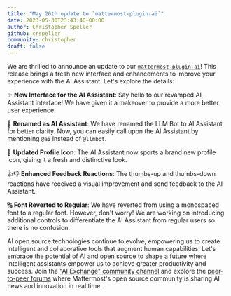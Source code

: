 ```yaml
---
title: "May 26th update to `mattermost-plugin-ai`"
date: 2023-05-30T23:43:40+00:00
author: Christopher Speller
github: crspeller
community: christopher
draft: false
---
```


We are thrilled to announce an update to our [`mattermost-plugin-ai`](https://github.com/mattermost/mattermost-plugin-ai)! This release brings a fresh new interface and enhancements to improve your experience with the AI Assistant. Let's explore the details: 

✨ **New Interface for the AI Assistant**: Say hello to our revamped AI Assistant interface! We have given it a makeover to provide a more better user experience.

🤖 **Renamed as AI Assistant**: We have renamed the LLM Bot to AI Assistant for better clarity. Now, you can easily call upon the AI Assistant by mentioning `@ai` instead of `@llmbot`.

🎨 **Updated Profile Icon**: The AI Assistant now sports a brand new profile icon, giving it a fresh and distinctive look.

👍👎 **Enhanced Feedback Reactions**: The thumbs-up and thumbs-down reactions have received a visual improvement and send feedback to the AI Assistant.

🔠 **Font Reverted to Regular**: We have reverted from using a monospaced font to a regular font. However, don't worry! We are working on introducing additional controls to differentiate the AI Assistant from regular users so there is no confusion. 

AI open source technologies continue to evolve, empowering us to create intelligent and collaborative tools that augment human capabilities. Let's embrace the potential of AI and open source to shape a future where intelligent assistants empower us to achieve greater productivity and success. Join the ["AI Exchange" community channel](https://community.mattermost.com/core/channels/ai-exchange) and explore the [peer-to-peer forums](https://forum.mattermost.com/c/ai-frameworks/40) where Mattermost's open source community is sharing AI news and innovation in real time.
